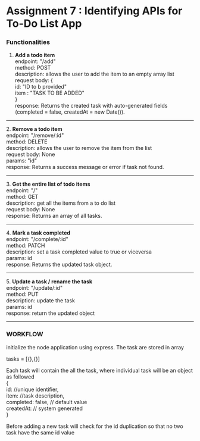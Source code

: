 # Assignment 7 : Identifying APIs for To-Do List App

<h3>Functionalities</h3>

1. <b>Add a todo item</b><br>
endpoint: "/add"<br>
method: POST<br>
description: allows the user to add the item to an empty array list<br>
request body: {<br>
    id: "ID to b provided"<br>
    item : "TASK TO BE ADDED"<br>
    }<br>
response: Returns the created task with auto-generated fields (completed = false, createdAt = new Date()).<br>

<hr>
2. <b>Remove a todo item</b><br>
endpoint: "/remove/:id"<br>
method: DELETE<br>
description: allows the user to remove the item from the list<br>
request body: None<br>
params: "id"<br>
response: Returns a success message or error if task not found.<br>

<hr>
3. <b>Get the entire list of todo items</b> <br>
endpoint: "/"<br>
method: GET<br>
description: get all the items from a to do list<br>
request body: None<br>
response: Returns an array of all tasks.<br>

<hr>
4. <b>Mark a task completed</b> <br>
endpoint: "/complete/:id"<br>
method: PATCH<br>
description: set a task completed value to true or viceversa<br>
params: id<br>
response: Returns the updated task object.<br>

<hr>
5. <b>Update a task / rename the task</b> <br>
endpoint: "/update/:id"<br>
method: PUT<br>
description: update the task<br>
params: id<br>
response: return the updated object<br>

<hr>

<h3>WORKFLOW</h3>
initialize the node application using express. The task are stored in array

tasks = [{},{}]

Each task will contain the all the task, where individual task will be an object as followed<br>
{<br>
    id: //unique identifier,<br>
    item: //task description,<br>
    completed: false,       // default value<br>
    createdAt: <timestamp>   // system generated<br>
}<br>

Before adding a new task will check for the id duplication so that no two task have the same id value
